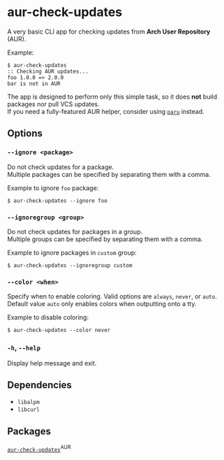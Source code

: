# aur-check-updates

A very basic CLI app for checking updates from **Arch User Repository** (AUR).

Example:

    $ aur-check-updates
    :: Checking AUR updates...
    foo 1.0.0 => 2.0.0
    bar is not in AUR

The app is designed to perform only this simple task, so it does **not** build packages nor pull VCS updates.  
If you need a fully-featured AUR helper, consider using [`paru`](https://github.com/morganamilo/paru) instead.

## Options

### `--ignore <package>`

Do not check updates for a package.  
Multiple packages can be specified by separating them with a comma.

Example to ignore `foo` package:

    $ aur-check-updates --ignore foo

### `--ignoregroup <group>`

Do not check updates for packages in a group.  
Multiple groups can be specified by separating them with a comma.

Example to ignore packages in `custom` group:

    $ aur-check-updates --ignoregroup custom

### `--color <when>`

Specify when to enable coloring. Valid options are `always`, `never`, or `auto`.  
Default value `auto` only enables colors when outputting onto a tty.

Example to disable coloring:

    $ aur-check-updates --color never

### `-h`, `--help`

Display help message and exit.

## Dependencies

-   `libalpm`
-   `libcurl`

## Packages

[`aur-check-updates`](https://aur.archlinux.org/packages/aur-check-updates)<sup>AUR</sup>
